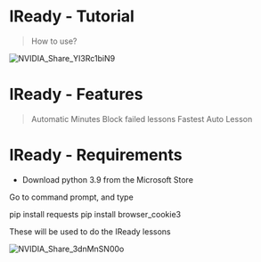 # IReady - Tutorial

> How to use?


![NVIDIA_Share_YI3Rc1biN9](https://user-images.githubusercontent.com/97322316/166612499-f6e1b100-bbcb-4c08-b74c-df5dcb542e08.gif)

# IReady - Features

> Automatic Minutes
> Block failed lessons
> Fastest Auto Lesson

# IReady - Requirements

* Download python 3.9 from the Microsoft Store

Go to command prompt, and type

pip install requests
pip install browser_cookie3

These will be used to do the IReady lessons

![NVIDIA_Share_3dnMnSN00o](https://user-images.githubusercontent.com/97322316/166612677-bd1eb7ff-dd6f-42f9-b732-7fa70df293b0.gif)
